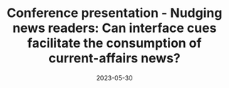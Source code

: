 ---
title: "Conference presentation - Nudging news readers: Can interface cues facilitate the consumption of current-affairs news?"
collection: talks
type: "Conference talk"
permalink: /talks/2023-05-30
venue: "International Communication Association Conference"
date: 2023-05-30
location: "Toronto, Canada"
---